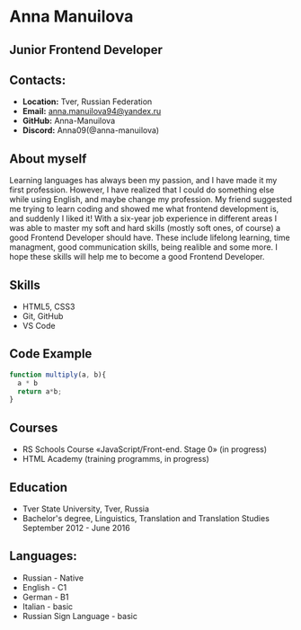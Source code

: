 # Anna Manuilova
## Junior Frontend Developer
## Contacts:
* **Location:** Tver, Russian Federation
* **Email:** anna.manuilova94@yandex.ru
* **GitHub:** Anna-Manuilova
* **Discord:** Anna09(@anna-manuilova)
## About myself
Learning languages has always been my passion, and I have made it my first profession. However, I have realized that I could do something else while using English, and maybe change my profession.  My friend suggested me trying to learn coding and showed me what frontend development is, and suddenly I liked it! With a six-year job experience in different areas I was able to master my soft and hard skills (mostly soft ones, of course) a good Frontend Developer should have. These include lifelong learning, time managment, good communication skills, being realible and some more. I hope these skills will help me to become a good Frontend Developer.  
## Skills
* HTML5, CSS3
* Git, GitHub
* VS Code
## Code Example
```javascript
function multiply(a, b){
  a * b
  return a*b;
}
```
## Courses
* RS Schools Course «JavaScript/Front-end. Stage 0» (in progress)
* HTML Academy (training programms, in progress)
## Education
* Tver State University, Tver, Russia
 * Bachelor's degree, Linguistics, Translation and Translation Studies
   September 2012 - June 2016
## Languages:
* Russian - Native
* English - C1
* German - B1
* Italian - basic
* Russian Sign Language - basic
